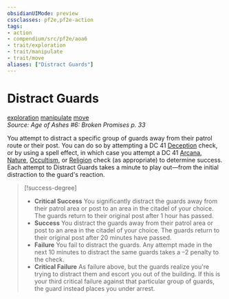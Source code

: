```yaml
---
obsidianUIMode: preview
cssclasses: pf2e,pf2e-action
tags:
- action
- compendium/src/pf2e/aoa6
- trait/exploration
- trait/manipulate
- trait/move
aliases: ["Distract Guards"]
---
```

# Distract Guards
[exploration](rules/traits/exploration.md "Exploration Action & Ability Trait")  [manipulate](rules/traits/manipulate.md "Manipulate General Trait")  [move](rules/traits/move.md "Move Combat Trait")  
*Source: Age of Ashes #6: Broken Promises p. 33*  


You attempt to distract a specific group of guards away from their patrol route or their post. You can do so by attempting a DC 41 [Deception](compendium/skills.md#Deception) check, or by using a spell effect, in which case you attempt a DC 41 [Arcana](compendium/skills.md#Arcana), [Nature](compendium/skills.md#Nature), [Occultism](compendium/skills.md#Occultism), or [Religion](compendium/skills.md#Religion) check (as appropriate) to determine success. Each attempt to Distract Guards takes a minute to play out—from the initial distraction to the guard's reaction.

> [!success-degree] 
> - **Critical Success** You significantly distract the guards away from their patrol area or post to an area in the citadel of your choice. The guards return to their original post after 1 hour has passed.
> - **Success** You distract the guards away from their patrol area or post to an area in the citadel of your choice. The guards return to their original post after 20 minutes have passed.
> - **Failure** You fail to distract the guards. Any attempt made in the next 10 minutes to distract the same guards takes a –2 penalty to the check.
> - **Critical Failure** As failure above, but the guards realize you're trying to distract them and escort you out of the building. If this is your third critical failure against that particular group of guards, the guard instead places you under arrest.